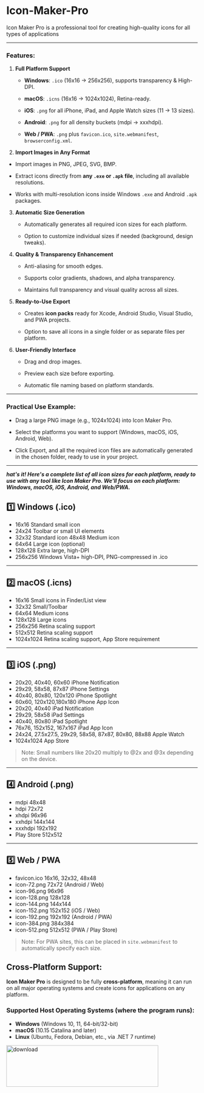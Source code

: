 # Icon-Maker-Pro
Icon Maker Pro is a professional tool for creating high-quality icons for all types of applications

----------

### Features:

1.  **Full Platform Support**
    
    -   **Windows**: `.ico` (16x16 → 256x256), supports transparency & High-DPI.
        
    -   **macOS**: `.icns` (16x16 → 1024x1024), Retina-ready.
        
    -   **iOS**: `.png` for all iPhone, iPad, and Apple Watch sizes (11 → 13 sizes).
        
    -   **Android**: `.png` for all density buckets (mdpi → xxxhdpi).
        
    -   **Web / PWA**: `.png` plus `favicon.ico`, `site.webmanifest`, `browserconfig.xml`.
        
2.  **Import Images in Any Format**
    
-   Import images in PNG, JPEG, SVG, BMP.
    
-   Extract icons directly from **any `.exe` or `.apk` file**, including all available resolutions.
    
-   Works with multi-resolution icons inside Windows `.exe` and Android `.apk` packages.
        
3.  **Automatic Size Generation**
    
    -   Automatically generates all required icon sizes for each platform.
        
    -   Option to customize individual sizes if needed (background, design tweaks).
        
4.  **Quality & Transparency Enhancement**
    
    -   Anti-aliasing for smooth edges.
        
    -   Supports color gradients, shadows, and alpha transparency.
        
    -   Maintains full transparency and visual quality across all sizes.
        
5.  **Ready-to-Use Export**
    
    -   Creates **icon packs** ready for Xcode, Android Studio, Visual Studio, and PWA projects.
        
    -   Option to save all icons in a single folder or as separate files per platform.
        
6.  **User-Friendly Interface**
    
    -   Drag and drop images.
        
    -   Preview each size before exporting.
        
    -   Automatic file naming based on platform standards.
        

----------

### Practical Use Example:

-   Drag a large PNG image (e.g., 1024x1024) into Icon Maker Pro.
    
-   Select the platforms you want to support (Windows, macOS, iOS, Android, Web).
    
-   Click Export, and all the required icon files are automatically generated in the chosen folder, ready to use in your project.

----------
***hat's it! Here's a complete list of all icon sizes for each platform, ready to use with any tool like Icon Maker Pro. 
We'll focus on each platform: Windows, macOS, iOS, Android, and Web/PWA.***

## 1️⃣ Windows (.ico)

  - 16x16 Standard small icon 
  - 24x24 Toolbar or small UI elements
  -  32x32   Standard icon 48x48 Medium icon 
  - 64x64 Large icon  (optional)
  - 128x128  Extra large, high-DPI 
  - 256x256 Windows Vista+ high-DPI, PNG-compressed   in .ico
----------
## 2️⃣ macOS (.icns)
 - 16x16 Small icons in Finder/List view 
 - 32x32 Small/Toolbar
- 64x64 Medium  icons 
- 128x128 Large icons 
- 256x256 Retina scaling support 
- 512x512 Retina scaling support 
- 1024x1024 Retina scaling support, App Store requirement
----------

## 3️⃣ iOS (.png)
 - 20x20, 40x40, 60x60 iPhone Notification 
 - 29x29, 58x58, 87x87 iPhone Settings 
 - 40x40, 80x80, 120x120 iPhone Spotlight 
 - 60x60, 120x120,180x180 iPhone App Icon 
 - 20x20, 40x40 iPad Notification 
 - 29x29, 58x58  iPad Settings 
 - 40x40, 80x80 iPad Spotlight 
 - 76x76, 152x152, 167x167  iPad App Icon 
 - 24x24, 27.5x27.5, 29x29, 58x58, 87x87, 80x80, 88x88   Apple Watch 
 - 1024x1024 App Store
> Note: Small numbers like 20x20 multiply to @2x and @3x depending on the device.
----------
## 4️⃣ Android (.png)
 - mdpi 48x48 
 - hdpi 72x72 
 - xhdpi 96x96 
 - xxhdpi 144x144 
 - xxxhdpi 192x192 
 - Play Store 512x512
----------

## 5️⃣ Web / PWA

 - favicon.ico 16x16, 32x32, 48x48
 - icon-72.png 72x72 (Android / Web)
 - icon-96.png 96x96
 - icon-128.png 128x128
 - icon-144.png 144x144
 - icon-152.png 152x152 (iOS / Web)
 - icon-192.png 192x192 (Android / PWA)
 - icon-384.png 384x384
 - icon-512.png 512x512 (PWA / Play Store)
> Note: For PWA sites, this can be placed in `site.webmanifest` to automatically specify each size.


## Cross-Platform Support:

**Icon Maker Pro** is designed to be fully **cross-platform**, meaning it can run on all major operating systems and create icons for applications on any platform.

### Supported Host Operating Systems (where the program runs):

-   **Windows** (Windows 10, 11, 64-bit/32-bit)
-   **macOS** (10.15 Catalina and later)
-   **Linux** (Ubuntu, Fedora, Debian, etc., via .NET 7 runtime)

[<img width="400" height="109" alt="download" src="https://github.com/user-attachments/assets/e7124d15-ac00-41f6-a416-de9de7f2726e" />](https://github.com/nouani7/Icon-Maker-Pro/releases)

